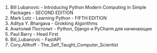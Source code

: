 1) Bill Lubanovic - Introducing Python Modern Computing in Simple Packages - SECOND EDITION
2) Mark Lutz - Learning Python - FIFTH EDITION
3) Aditya Y. Bhargava - Grokking Algorithms
4) Анатолий Постолит - Python, Django и PyCharm для начинающих
5) Paul Barry - Head First
6) Bill_Lubanovic - FastAPI
7) Cory_Althoff - The_Self_Taught_Computer_Scientist

